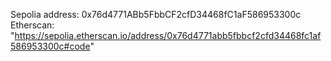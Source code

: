 Sepolia address: 0x76d4771ABb5FbbCF2cfD34468fC1aF586953300c
Etherscan: "https://sepolia.etherscan.io/address/0x76d4771abb5fbbcf2cfd34468fc1af586953300c#code"
